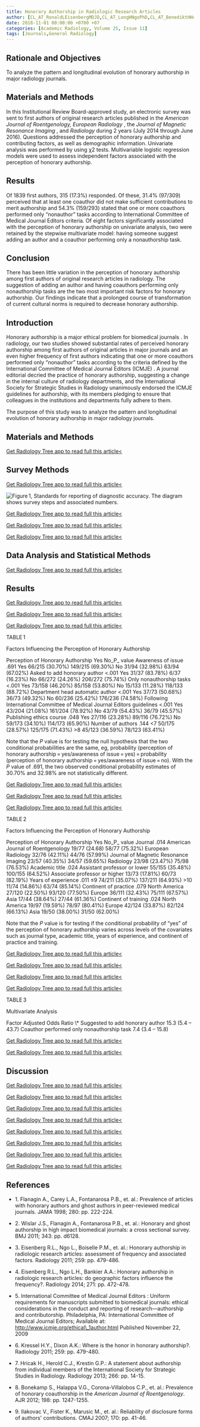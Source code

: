 ```yaml
---
title: Honorary Authorship in Radiologic Research Articles
author: [CL_AT_RonaldLEisenbergMDJD,CL_AT_LongHNgoPhD,CL_AT_BenediktHHeidingerMD,CL_AT_AlexerABankierMDPhD]
date: 2018-11-01 00:00:00 +0700 +07
categories: [Academic Radiology, Volume 25, Issue 11]
tags: [Journals,General Radiology]
---
```

## Rationale and Objectives

To analyze the pattern and longitudinal evolution of honorary authorship in major radiology journals.

## Materials and Methods

In this Institutional Review Board-approved study, an electronic survey was sent to first authors of original research articles published in the _American Journal of Roentgenology, European Radiology_ , the _Journal of Magnetic Resonance Imaging_ , and _Radiology_ during 2 years (July 2014 through June 2016). Questions addressed the perception of honorary authorship and contributing factors, as well as demographic information. Univariate analysis was performed by using χ2 tests. Multivariable logistic regression models were used to assess independent factors associated with the perception of honorary authorship.

## Results

Of 1839 first authors, 315 (17.3%) responded. Of these, 31.4% (97/309) perceived that at least one coauthor did not make sufficient contributions to merit authorship and 54.3% (159/293) stated that one or more coauthors performed only “nonauthor” tasks according to International Committee of Medical Journal Editors criteria. Of eight factors significantly associated with the perception of honorary authorship on univariate analysis, two were retained by the stepwise multivariate model: having someone suggest adding an author and a coauthor performing only a nonauthorship task.

## Conclusion

There has been little variation in the perception of honorary authorship among first authors of original research articles in radiology. The suggestion of adding an author and having coauthors performing only nonauthorship tasks are the two most important risk factors for honorary authorship. Our findings indicate that a prolonged course of transformation of current cultural norms is required to decrease honorary authorship.

## Introduction

Honorary authorship is a major ethical problem for biomedical journals . In radiology, our two studies showed substantial rates of perceived honorary authorship among first authors of original articles in major journals and an even higher frequency of first authors indicating that one or more coauthors performed only “nonauthor” tasks according to the criteria defined by the International Committee of Medical Journal Editors (ICMJE) . A journal editorial decried the practice of honorary authorship, suggesting a change in the internal culture of radiology departments, and the International Society for Strategic Studies in Radiology unanimously endorsed the ICMJE guidelines for authorship, with its members pledging to ensure that colleagues in the institutions and departments fully adhere to them.

The purpose of this study was to analyze the pattern and longitudinal evolution of honorary authorship in major radiology journals.

## Materials and Methods

[Get Radiology Tree app to read full this article<](https://clinicalpub.com/app)

## Survey Methods

[Get Radiology Tree app to read full this article<](https://clinicalpub.com/app)

![Figure 1, Standards for reporting of diagnostic accuracy. The diagram shows survey steps and associated numbers.](https://storage.googleapis.com/dl.dentistrykey.com/clinical/HonoraryAuthorshipinRadiologicResearchArticles/0_1s20S1076633218301090.jpg)

[Get Radiology Tree app to read full this article<](https://clinicalpub.com/app)

[Get Radiology Tree app to read full this article<](https://clinicalpub.com/app)

[Get Radiology Tree app to read full this article<](https://clinicalpub.com/app)

## Data Analysis and Statistical Methods

[Get Radiology Tree app to read full this article<](https://clinicalpub.com/app)

## Results

[Get Radiology Tree app to read full this article<](https://clinicalpub.com/app)

[Get Radiology Tree app to read full this article<](https://clinicalpub.com/app)

[Get Radiology Tree app to read full this article<](https://clinicalpub.com/app)

TABLE 1


Factors Influencing the Perception of Honorary Authorship


Perception of Honorary Authorship Yes No_P_ value Awareness of issue .691 Yes 66/215 (30.70%) 149/215 (69.30%) No 31/94 (32.98%) 63/94 (67.02%) Asked to add honorary author <.001 Yes 31/37 (83.78%) 6/37 (16.23%) No 66/272 (24.26%) 206/272 (75.74%) Only nonauthorship tasks <.001 Yes 73/158 (46.20%) 85/158 (53.80%) No 15/133 (11.28%) 118/133 (88.72%) Department head automatic author <.001 Yes 37/73 (50.68%) 36/73 (49.32%) No 60/236 (25.42%) 176/236 (74.58%) Following International Committee of Medical Journal Editors guidelines <.001 Yes 43/204 (21.08%) 161/204 (78.92%) No 43/79 (54.43%) 36/79 (45.57%) Publishing ethics course .048 Yes 27/116 (23.28%) 89/116 (76.72%) No 59/173 (34.10%) 114/173 (65.90%) Number of authors .144 <7 50/175 (28.57%) 125/175 (71.43%) >8 45/123 (36.59%) 78/123 (63.41%)

Note that the _P_ value is for testing the null hypothesis that the two conditional probabilities are the same, eg, probability (perception of honorary authorship = yes/awareness of issue = yes) = probability (perception of honorary authorship = yes/awareness of issue = no). With the _P_ value of .691, the two observed conditional probability estimates of 30.70% and 32.98% are not statistically different.


[Get Radiology Tree app to read full this article<](https://clinicalpub.com/app)

[Get Radiology Tree app to read full this article<](https://clinicalpub.com/app)

[Get Radiology Tree app to read full this article<](https://clinicalpub.com/app)

TABLE 2


Factors Influencing the Perception of Honorary Authorship


Perception of Honorary Authorship Yes No_P_ value Journal .014 American Journal of Roentgenology 19/77 (24.68) 58/77 (75.32%) European Radiology 32/76 (42.11%) 44/76 (57.99%) Journal of Magnetic Resonance Imaging 23/57 (40.35%) 34/57 (59.65%) Radiology 23/98 (23.47%) 75/98 (76.53%) Academic title .024 Assistant professor or lower 55/155 (35.48%) 100/155 (64.52%) Associate professor or higher 13/73 (17.81%) 60/73 (82.19%) Years of experience .011 ≤9 74/211 (35.07%) 137/211 (64.93%) >10 11/74 (14.86%) 63/74 (85.14%) Continent of practice .079 North America 27/120 (22.50%) 93/120 (77.50%) Europe 36/111 (32.43%) 75/111 (67.57%) Asia 17/44 (38.64%) 27/44 (61.36%) Continent of training .024 North America 19/97 (19.59%) 78/97 (80.41%) Europe 42/124 (33.87%) 82/124 (66.13%) Asia 19/50 (38.00%) 31/50 (62.00%)

Note that the _P_ value is for testing if the conditional probability of “yes” of the perception of honorary authorship varies across levels of the covariates such as journal type, academic title, years of experience, and continent of practice and training.


[Get Radiology Tree app to read full this article<](https://clinicalpub.com/app)

[Get Radiology Tree app to read full this article<](https://clinicalpub.com/app)

[Get Radiology Tree app to read full this article<](https://clinicalpub.com/app)

[Get Radiology Tree app to read full this article<](https://clinicalpub.com/app)

TABLE 3


Multivariate Analysis


Factor Adjusted Odds Ratio  \\*  Suggested to add honorary author 15.3 (5.4 – 43.7) Coauthor performed only nonauthorship task 7.4 (3.4 – 15.8)

[Get Radiology Tree app to read full this article<](https://clinicalpub.com/app)

[Get Radiology Tree app to read full this article<](https://clinicalpub.com/app)

## Discussion

[Get Radiology Tree app to read full this article<](https://clinicalpub.com/app)

[Get Radiology Tree app to read full this article<](https://clinicalpub.com/app)

[Get Radiology Tree app to read full this article<](https://clinicalpub.com/app)

[Get Radiology Tree app to read full this article<](https://clinicalpub.com/app)

[Get Radiology Tree app to read full this article<](https://clinicalpub.com/app)

[Get Radiology Tree app to read full this article<](https://clinicalpub.com/app)

[Get Radiology Tree app to read full this article<](https://clinicalpub.com/app)

[Get Radiology Tree app to read full this article<](https://clinicalpub.com/app)

## References

- 1\. Flanagin A., Carey L.A., Fontanarosa P.B., et. al.: Prevalence of articles with honorary authors and ghost authors in peer-reviewed medical journals. JAMA 1998; 280: pp. 222-224.


- 2\. Wislar J.S., Flanagin A., Fontanarosa P.B., et. al.: Honorary and ghost authorship in high impact biomedical journals: a cross sectional survey. BMJ 2011; 343: pp. d6128.


- 3\. Eisenberg R.L., Ngo L., Boiselle P.M., et. al.: Honorary authorship in radiologic research articles: assessment of frequency and associated factors. Radiology 2011; 259: pp. 479-486.


- 4\. Eisenberg R.L., Ngo L.H., Bankier A.A.: Honorary authorship in radiologic research articles: do geographic factors influence the frequency?. Radiology 2014; 271: pp. 472-478.


- 5\. International Committee of Medical Journal Editors : Uniform requirements for manuscripts submitted to biomedical journals: ethical considerations in the conduct and reporting of research—authorship and contributorship. Philadelphia, PA: International Committee of Medical Journal Editors; Available at: http://www.icmje.org/ethical\_1author.html Published November 22, 2009


- 6\. Kressel H.Y., Dixon A.K.: Where is the honor in honorary authorship?. Radiology 2011; 259: pp. 479-480.


- 7\. Hricak H., Herold C.J., Krestin G.P.: A statement about authorship from individual members of the International Society for Strategic Studies in Radiology. Radiology 2013; 266: pp. 14-15.


- 8\. Bonekamp S., Halappa V.G., Corona-Villalobos C.P., et. al.: Prevalence of honorary coauthorship in the _American Journal of Roentgenology_. AJR 2012; 198: pp. 1247-1255.


- 9\. Ilakovac V., Fister K., Marusic M., et. al.: Reliability of disclosure forms of authors' contributions. CMAJ 2007; 170: pp. 41-46.